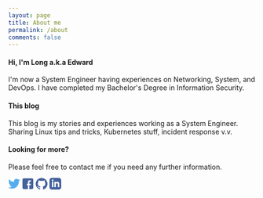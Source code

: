 ```yaml
---
layout: page
title: About me
permalink: /about
comments: false
---
```







#### Hi, I'm Long a.k.a Edward 

I'm now a System Engineer having experiences on Networking, System, and DevOps. I have completed my Bachelor's Degree in Information Security.

#### This blog
This blog is my stories and experiences working as a System Engineer. Sharing Linux tips and tricks, Kubernetes stuff, incident response v.v. 

#### Looking for more?
Please feel free to contact me if you need any further information.

<div class="socials">
<a href="https://twitter.com/longndb" title="Long Bao on Twitter"><svg width="24" height="24" viewBox="0 0 24 24" xmlns="http://www.w3.org/2000/svg"><path d="M24 4.368c-.883.402-1.832.673-2.828.795 1.016-.625 1.797-1.614 2.165-2.793-.951.579-2.005.999-3.127 1.225-.898-.981-2.178-1.594-3.594-1.594-2.719 0-4.924 2.261-4.924 5.049 0 .396.044.781.128 1.151-4.092-.211-7.72-2.221-10.149-5.275-.424.746-.667 1.613-.667 2.538 0 1.752.869 3.297 2.19 4.202-.807-.026-1.566-.253-2.23-.631v.063c0 2.446 1.697 4.487 3.95 4.951-.413.115-.848.177-1.297.177-.317 0-.626-.032-.927-.091.627 2.006 2.445 3.466 4.6 3.506-1.685 1.354-3.808 2.161-6.115 2.161-.397 0-.789-.024-1.175-.071 2.179 1.433 4.767 2.269 7.548 2.269 9.057 0 14.01-7.694 14.01-14.366l-.014-.653c.962-.712 1.797-1.601 2.457-2.614" fill="#55ACEE"></path></svg></a>
<a href="https://www.facebook.com/long.bao.1289" title="Long Bao on Facebook"><svg width="24" height="24" viewBox="0 0 24 24" xmlns="http://www.w3.org/2000/svg"><g transform="translate(0 -48) translate(0 48)" fill="none"><rect fill="#45619D" x="1" y="1" width="22" height="22" rx="3"></rect><path d="M15 12h3v3h-3v8h-3v-8h-2v-3h2v-3c.24-.736.584-1.795 1-3 .959-.559 1.788-1 3-1h2v3h-2c-.418.375-.569.486-1 1 .182-.069.12.194 0 0v3z" fill="#fff"></path></g></svg></a>
<a href="https://github.com/longndb" title="Long Bao on GitHub"><svg width="24" height="24" aria-labelledby="simpleicons-github-icon" role="img" viewBox="0 0 24 24" xmlns="http://www.w3.org/2000/svg"><title id="simpleicons-github-icon">GitHub icon</title><path fill="#45619D" d="M12 .297c-6.63 0-12 5.373-12 12 0 5.303 3.438 9.8 8.205 11.385.6.113.82-.258.82-.577 0-.285-.01-1.04-.015-2.04-3.338.724-4.042-1.61-4.042-1.61C4.422 18.07 3.633 17.7 3.633 17.7c-1.087-.744.084-.729.084-.729 1.205.084 1.838 1.236 1.838 1.236 1.07 1.835 2.809 1.305 3.495.998.108-.776.417-1.305.76-1.605-2.665-.3-5.466-1.332-5.466-5.93 0-1.31.465-2.38 1.235-3.22-.135-.303-.54-1.523.105-3.176 0 0 1.005-.322 3.3 1.23.96-.267 1.98-.399 3-.405 1.02.006 2.04.138 3 .405 2.28-1.552 3.285-1.23 3.285-1.23.645 1.653.24 2.873.12 3.176.765.84 1.23 1.91 1.23 3.22 0 4.61-2.805 5.625-5.475 5.92.42.36.81 1.096.81 2.22 0 1.606-.015 2.896-.015 3.286 0 .315.21.69.825.57C20.565 22.092 24 17.592 24 12.297c0-6.627-5.373-12-12-12"></path></svg></a>
<a href="https://www.linkedin.com/in/longndb" title="Long Bao on LinkedIn"><svg xmlns="http://www.w3.org/2000/svg" width="24" height="24" viewBox="0 0 24 24"><path fill="#45619D" d="M19 0h-14c-2.761 0-5 2.239-5 5v14c0 2.761 2.239 5 5 5h14c2.762 0 5-2.239 5-5v-14c0-2.761-2.238-5-5-5zm-11 19h-3v-11h3v11zm-1.5-12.268c-.966 0-1.75-.79-1.75-1.764s.784-1.764 1.75-1.764 1.75.79 1.75 1.764-.783 1.764-1.75 1.764zm13.5 12.268h-3v-5.604c0-3.368-4-3.113-4 0v5.604h-3v-11h3v1.765c1.396-2.586 7-2.777 7 2.476v6.759z"></path></svg></a>
</div>